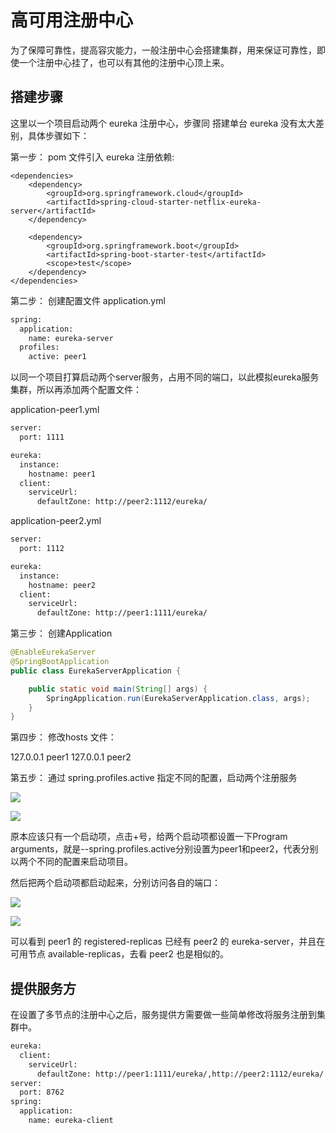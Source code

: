 # 高可用注册中心

为了保障可靠性，提高容灾能力，一般注册中心会搭建集群，用来保证可靠性，即使一个注册中心挂了，也可以有其他的注册中心顶上来。

## 搭建步骤

这里以一个项目启动两个 eureka 注册中心，步骤同 搭建单台 eureka 没有太大差别，具体步骤如下：

第一步： pom 文件引入 eureka 注册依赖:

```pom
<dependencies>
    <dependency>
        <groupId>org.springframework.cloud</groupId>
        <artifactId>spring-cloud-starter-netflix-eureka-server</artifactId>
    </dependency>

    <dependency>
        <groupId>org.springframework.boot</groupId>
        <artifactId>spring-boot-starter-test</artifactId>
        <scope>test</scope>
    </dependency>
</dependencies>
```

第二步： 创建配置文件 application.yml

```cfml
spring:
  application:
    name: eureka-server
  profiles:
    active: peer1
```

以同一个项目打算启动两个server服务，占用不同的端口，以此模拟eureka服务集群，所以再添加两个配置文件：

application-peer1.yml

```cfml
server:
  port: 1111

eureka:
  instance:
    hostname: peer1
  client:
    serviceUrl:
      defaultZone: http://peer2:1112/eureka/
```

application-peer2.yml

```cfml
server:
  port: 1112

eureka:
  instance:
    hostname: peer2
  client:
    serviceUrl:
      defaultZone: http://peer1:1111/eureka/
```

第三步： 创建Application

```java
@EnableEurekaServer
@SpringBootApplication
public class EurekaServerApplication {

	public static void main(String[] args) {
		SpringApplication.run(EurekaServerApplication.class, args);
	}
}
```

第四步： 修改hosts 文件：

127.0.0.1 peer1
127.0.0.1 peer2

第五步： 通过 spring.profiles.active 指定不同的配置，启动两个注册服务

![](http://p9hx3bbrj.bkt.clouddn.com/springcloud_08.png)

![](http://p9hx3bbrj.bkt.clouddn.com/springcloud_09.png)

原本应该只有一个启动项，点击+号，给两个启动项都设置一下Program arguments，就是--spring.profiles.active分别设置为peer1和peer2，代表分别以两个不同的配置来启动项目。

然后把两个启动项都启动起来，分别访问各自的端口：

![](http://p9hx3bbrj.bkt.clouddn.com/springcloud_11.png)

![](http://p9hx3bbrj.bkt.clouddn.com/springcloud_10.png)

可以看到 peer1 的 registered-replicas 已经有 peer2 的 eureka-server，并且在可用节点 available-replicas，去看 peer2 也是相似的。

## 提供服务方

在设置了多节点的注册中心之后，服务提供方需要做一些简单修改将服务注册到集群中。

```cfml
eureka:
  client:
    serviceUrl:
      defaultZone: http://peer1:1111/eureka/,http://peer2:1112/eureka/
server:
  port: 8762
spring:
  application:
    name: eureka-client
```